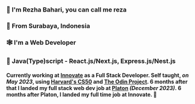 ### 👋 I'm Rezha Bahari, you can call me reza
### 📍 From Surabaya, Indonesia
### 🕸️ I'm a Web Developer
### 🔧 Java(Type)script - React.js/Next.js, Express.js/Nest.js

#### Currently working at [Innovate](https://www.innovate.partners/) as a Full Stack Developer. Self taught, *on May 2023*, using [Harvard's CS50](https://pll.harvard.edu/course/cs50-introduction-computer-science) and [The Odin Project](https://www.theodinproject.com). 6 months after that I landed my full stack web dev job at [Platon](https://platon.co.id/) *(December 2023)*. 6 months after Platon, I landed my full time job at Innovate. 🚀

<!--
**rezha4/rezha4** is a ✨ _special_ ✨ repository because its `README.md` (this file) appears on your GitHub profile.

Here are some ideas to get you started:

- 🔭 I’m currently working on ...
- 🌱 I’m currently learning ...
- 👯 I’m looking to collaborate on ...
- 🤔 I’m looking for help with ...
- 💬 Ask me about ...
- 📫 How to reach me: ...
- 😄 Pronouns: ...
- ⚡ Fun fact: ...
-->
